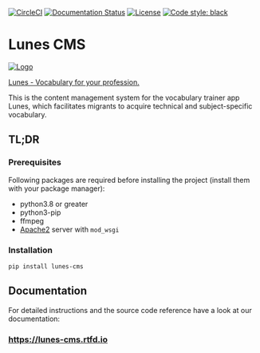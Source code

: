 [![CircleCI](https://circleci.com/gh/digitalfabrik/lunes-cms.svg?style=shield)](https://circleci.com/gh/digitalfabrik/lunes-cms)
[![Documentation Status](https://readthedocs.org/projects/lunes-cms/badge/?version=latest)](https://lunes-cms.readthedocs.io/en/latest/?badge=latest)
[![License](https://img.shields.io/github/license/digitalfabrik/lunes-cms)](https://opensource.org/licenses/Apache-2.0)
[![Code style: black](https://img.shields.io/badge/code%20style-black-000000.svg)](https://github.com/psf/black)

# Lunes CMS

[![Logo](https://lunes.tuerantuer.org/static/images/logo-lunes.svg)](https://www.lunes.app)

[Lunes - Vocabulary for your profession.](https://www.lunes.app)

This is the content management system for the vocabulary trainer app Lunes, which facilitates migrants to acquire technical and subject-specific vocabulary.

## TL;DR

### Prerequisites

Following packages are required before installing the project (install them with your package manager):

* python3.8 or greater
* python3-pip
* ffmpeg
* [Apache2](https://docs.djangoproject.com/en/3.2/howto/deployment/wsgi/modwsgi/) server with `mod_wsgi`

### Installation

```
pip install lunes-cms
```

## Documentation

For detailed instructions and the source code reference have a look at our documentation:

### https://lunes-cms.rtfd.io
